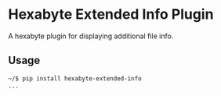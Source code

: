# Hexabyte Extended Info Plugin

A hexabyte plugin for displaying additional file info.

## Usage

```bash
~/$ pip install hexabyte-extended-info
...
```
